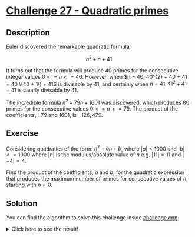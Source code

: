 # [Challenge 27 - Quadratic primes](https://projecteuler.net/problem=27)

## Description

Euler discovered the remarkable quadratic formula:

$$n^{2} + n + 41$$

It turns out that the formula will produce 40 primes for the consecutive integer values $0<= n <= 40$. However, when
$n = 40, 40^{2} + 40 + 41 = 40 \(40 + 1\) + 41$ is divisable by 41, and certainly when $n = 41, 41^{2} + 41 + 41$ is
clearly divisable by $41$.

The incredible formula $n^{2} - 79n + 1601$ was discovered, which produces 80 primes for the consecutive values $0 <=
n <= 79$. The product of the coefficients, $-79$ and $1601$, is $-126,479$.

## Exercise

Considering quadratics of the form: $n^{2} + an + b$, where $|a| < 1000$ and $|b| <= 1000$ where $|n|$ is the
modulus/absolute value of $n$ e.g. $|11| = 11$ and $|-4| = 4$.

Find the product of the coefficients, $a$ and $b$, for the quadratic expression that produces the maximum number of
primes for consecutive values of $n$, starting with $n = 0$.

## Solution

You can find the algorithm to solve this challenge inside [challenge.cpp](challenge.cpp).

<details>
  <summary>Click here to see the result!</summary>

Result is: `-59,231`
</details>
